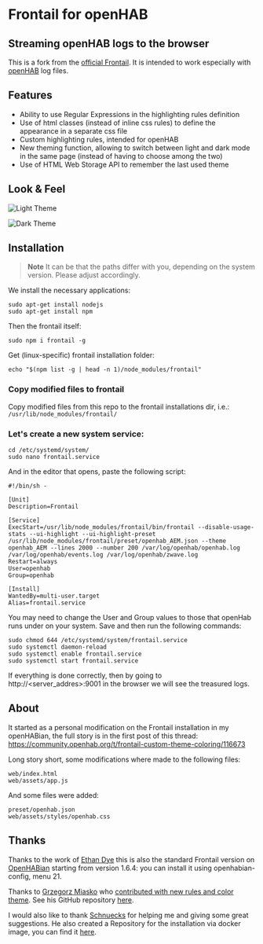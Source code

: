 # Frontail for openHAB
## Streaming openHAB logs to the browser

This is a fork from the [official Frontail](https://github.com/mthenw/frontail). It is intended to work especially with [openHAB](https://www.openhab.org) log files.


## Features

*   Ability to use Regular Expressions in the highlighting rules definition
*   Use of html classes (instead of inline css rules) to define the appearance in a separate css file
*   Custom highlighting rules, intended for openHAB
*   New theming function, allowing to switch between light and dark mode in the same page (instead of having to choose among the two)
*   Use of HTML Web Storage API to remember the last used theme


## Look & Feel

![Light Theme](https://community-openhab-org.s3.dualstack.eu-central-1.amazonaws.com/optimized/3X/4/c/4c7cf71bb4a91b42a5897e8eedae9b40cb69af93_2_690x460.jpeg)

![Dark Theme](https://community-openhab-org.s3.dualstack.eu-central-1.amazonaws.com/optimized/3X/f/c/fcaebc3ca9cb3f182d8d59ef3aa5f322a6fd9a55_2_690x460.jpeg)

## Installation
> **Note**
> It can be that the paths differ with you, depending on the system version.  Please adjust accordingly.

We install the necessary applications:
```
sudo apt-get install nodejs
sudo apt-get install npm
```

Then the frontail itself:
```
sudo npm i frontail -g
```
Get (linux-specific) frontail installation folder:
```
echo "$(npm list -g | head -n 1)/node_modules/frontail"
```
### Copy modified files to frontail
Copy modified files from this repo to the frontail installations dir, i.e.: ```/usr/lib/node_modules/frontail/```

### Let's create a new system service:
```
cd /etc/systemd/system/
sudo nano frontail.service
```
And in the editor that opens, paste the following script:
```
#!/bin/sh -

[Unit]
Description=Frontail

[Service]
ExecStart=/usr/lib/node_modules/frontail/bin/frontail --disable-usage-stats --ui-highlight --ui-highlight-preset /usr/lib/node_modules/frontail/preset/openhab_AEM.json --theme openhab_AEM --lines 2000 --number 200 /var/log/openhab/openhab.log /var/log/openhab/events.log /var/log/openhab/zwave.log
Restart=always
User=openhab
Group=openhab

[Install]
WantedBy=multi-user.target
Alias=frontail.service
```
You may need to change the User and Group values ​​to those that openHab runs under on your system. Save and then run the following commands:
```
sudo chmod 644 /etc/systemd/system/frontail.service
sudo systemctl daemon-reload
sudo systemctl enable frontail.service
sudo systemctl start frontail.service
```
If everything is done correctly, then by going to http://<server_addres>:9001 in the browser we will see the treasured logs.

## About

It started as a personal modification on the Frontail installation in my openHABian, the full story is in the first post of this thread:
<https://community.openhab.org/t/frontail-custom-theme-coloring/116673>

Long story short, some modifications where made to the following files:
```
web/index.html
web/assets/app.js
```

And some files were added:
```
preset/openhab.json
web/assets/styles/openhab.css
```


## Thanks

Thanks to the work of [Ethan Dye](https://github.com/ecdye) this is also the standard Frontail version on [OpenHABian](https://github.com/openhab/openhabian) starting from version 1.6.4: you can install it using openhabian-config, menu 21.

Thanks to [Grzegorz Miasko](https://github.com/gieemek/openHAB_Frontail_AGM_Theme) who [contributed with new rules and color theme](https://community.openhab.org/t/frontail-custom-theme-coloring/116673/98). See his GitHub repository [here](https://github.com/gieemek/openHAB_Frontail_AGM_Theme).

I would also like to thank [Schnuecks](https://github.com/Schnuecks) for helping me and giving some great suggestions. He also created a Repository for the installation via docker image, you can find it [here](https://github.com/Schnuecks/frontail_AEM).
